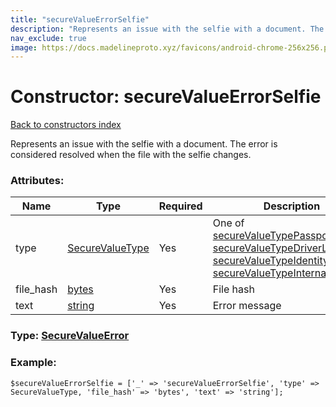 ```yaml
---
title: "secureValueErrorSelfie"
description: "Represents an issue with the selfie with a document. The error is considered resolved when the file with the selfie changes."
nav_exclude: true
image: https://docs.madelineproto.xyz/favicons/android-chrome-256x256.png
---
```

# Constructor: secureValueErrorSelfie  
[Back to constructors index](/API_docs/constructors/index.html)



Represents an issue with the selfie with a document. The error is considered resolved when the file with the selfie changes.

### Attributes:

| Name     |    Type       | Required | Description |
|----------|---------------|----------|-------------|
|type|[SecureValueType](/API_docs/types/SecureValueType.html) | Yes|One of [secureValueTypePassport](../constructors/secureValueTypePassport.html), [secureValueTypeDriverLicense](../constructors/secureValueTypeDriverLicense.html), [secureValueTypeIdentityCard](../constructors/secureValueTypeIdentityCard.html), [secureValueTypeInternalPassport](../constructors/secureValueTypeInternalPassport.html)|
|file\_hash|[bytes](/API_docs/types/bytes.html) | Yes|File hash|
|text|[string](/API_docs/types/string.html) | Yes|Error message|



### Type: [SecureValueError](/API_docs/types/SecureValueError.html)


### Example:

```
$secureValueErrorSelfie = ['_' => 'secureValueErrorSelfie', 'type' => SecureValueType, 'file_hash' => 'bytes', 'text' => 'string'];
```  
